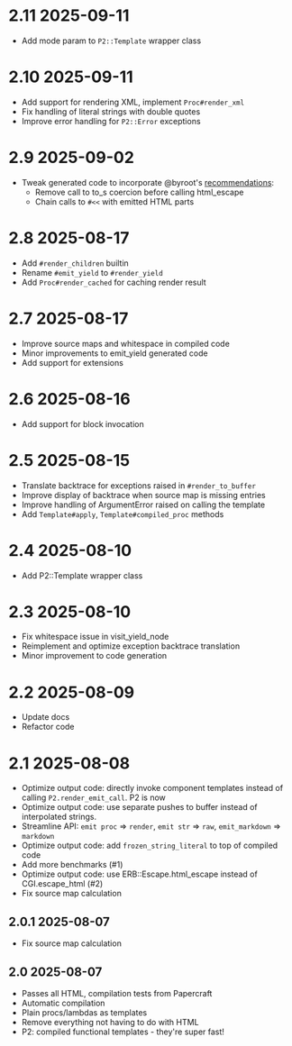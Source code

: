 # 2.11 2025-09-11

- Add mode param to `P2::Template` wrapper class

# 2.10 2025-09-11

- Add support for rendering XML, implement `Proc#render_xml`
- Fix handling of literal strings with double quotes
- Improve error handling for `P2::Error` exceptions

# 2.9 2025-09-02

- Tweak generated code to incorporate @byroot's
  [recommendations](https://www.reddit.com/r/ruby/comments/1mtj7bx/comment/n9ckbvt/):
  - Remove call to to_s coercion before calling html_escape
  - Chain calls to `#<<` with emitted HTML parts

# 2.8 2025-08-17

- Add `#render_children` builtin
- Rename `#emit_yield` to `#render_yield`
- Add `Proc#render_cached` for caching render result

# 2.7 2025-08-17

- Improve source maps and whitespace in compiled code
- Minor improvements to emit_yield generated code
- Add support for extensions

# 2.6 2025-08-16

- Add support for block invocation

# 2.5 2025-08-15

- Translate backtrace for exceptions raised in `#render_to_buffer`
- Improve display of backtrace when source map is missing entries
- Improve handling of ArgumentError raised on calling the template
- Add `Template#apply`, `Template#compiled_proc` methods

# 2.4 2025-08-10

- Add P2::Template wrapper class

# 2.3 2025-08-10

- Fix whitespace issue in visit_yield_node
- Reimplement and optimize exception backtrace translation
- Minor improvement to code generation

# 2.2 2025-08-09

- Update docs
- Refactor code

# 2.1 2025-08-08

- Optimize output code: directly invoke component templates instead of calling
  `P2.render_emit_call`. P2 is now
- Optimize output code: use separate pushes to buffer instead of interpolated
  strings.
- Streamline API: `emit proc` => `render`, `emit str` => `raw`, `emit_markdown`
  => `markdown`
- Optimize output code: add `frozen_string_literal` to top of compiled code
- Add more benchmarks (#1)
- Optimize output code: use ERB::Escape.html_escape instead of CGI.escape_html
  (#2)
- Fix source map calculation

## 2.0.1 2025-08-07

- Fix source map calculation

## 2.0 2025-08-07

- Passes all HTML, compilation tests from Papercraft
- Automatic compilation
- Plain procs/lambdas as templates
- Remove everything not having to do with HTML
- P2: compiled functional templates - they're super fast!

